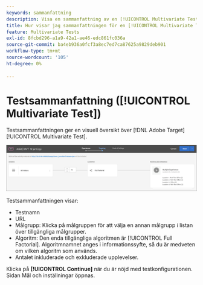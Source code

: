 ```yaml
---
keywords: sammanfattning
description: Visa en sammanfattning av en [!UICONTROL Multivariate Test]-aktivitet (MVT) som ger en visuell översikt över din aktivitet i  [!DNL Adobe Target].
title: Hur visar jag sammanfattningen för en [!UICONTROL Multivariate Test]-aktivitet (MVT)?
feature: Multivariate Tests
exl-id: 8fcbd296-a1a9-42a1-ae46-edc861fc036a
source-git-commit: ba4eb936a0fcf3a8ec7ed7ca87625a9829deb901
workflow-type: tm+mt
source-wordcount: '105'
ht-degree: 0%

---
```


# Testsammanfattning ([!UICONTROL Multivariate Test])

Testsammanfattningen ger en visuell översikt över [!DNL Adobe Target] [!UICONTROL Multivariate Test].

![Dialogrutan Testsammanfattning](/help/main/c-activities/c-multivariate-testing/t-create-multivariate-test/assets/summary2new.png)

Testsammanfattningen visar:

* Testnamn
* URL
* Målgrupp: Klicka på målgruppen för att välja en annan målgrupp i listan över tillgängliga målgrupper.
* Algoritm: Den enda tillgängliga algoritmen är [!UICONTROL Full Factorial]. Algoritmnamnet anges i informationssyfte, så du är medveten om vilken algoritm som används.
* Antalet inkluderade och exkluderade upplevelser.

Klicka på **[!UICONTROL Continue]** när du är nöjd med testkonfigurationen. Sidan Mål och inställningar öppnas.
